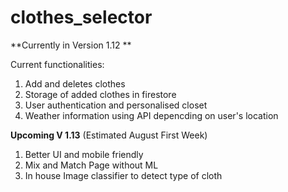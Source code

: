# clothes_selector
**Currently in Version 1.12 **

Current functionalities: 
1. Add and deletes clothes
2. Storage of added clothes in firestore
3. User authentication and personalised closet
4. Weather information using API depencding on user's location
   

**Upcoming V 1.13** (Estimated August First Week)

1. Better UI and mobile friendly
2. Mix and Match Page without ML
3. In house Image classifier to detect type of cloth
